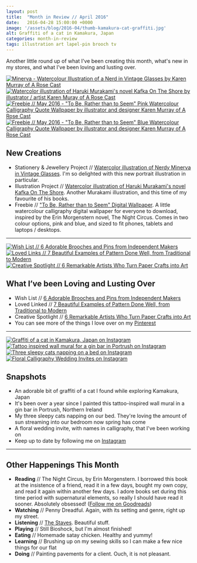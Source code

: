 ```yaml
---
layout: post
title:  "Month in Review // April 2016"
date:   2016-04-28 15:00:00 +0000
image: '/assets/blog/2016-04/thumb-kamakura-cat-graffiti.jpg'
alt: Graffiti of a cat in Kamakura, Japan
categories: month-in-review
tags: illustration art lapel-pin brooch tv
---
```


<p class="intro">Another little round up of what I've been creating this month, what's new in my stores, and what I've been loving and lusting over.</p>

<div class="row">
	<div class="col-md-6">
		<a href="/my-work/2016/04/04/minerva-greeting-card-wooden-necklace.html" title="Minerva - Watercolour Illustration of a Nerd in Vintage Glasses by Karen Murray of A Rose Cast"><img src="/assets/folio/portraits/minerva-nerd-in-glasses.jpg" alt="Minerva - Watercolour Illustration of a Nerd in Vintage Glasses by Karen Murray of A Rose Cast" title="Minerva - Watercolour Illustration of a Nerd in Vintage Glasses by Karen Murray of @arosecast"></a>
	</div>
	<div class="col-md-6">
		<a href="/my-work/2016/04/18/haruki-murakami-kafka-on-the-shore.html" title="Watercolor illustration of Haruki Murakami's novel Kafka On The Shore by illustrator / artist Karen Muray of A Rose Cast"><img src="/assets/folio/murakami/illustration-murakami-kafkaontheshore.jpg" alt="Watercolor illustration of Haruki Murakami's novel Kafka On The Shore by illustrator / artist Karen Muray of A Rose Cast" title="Watercolor illustration of Haruki Murakami's novel Kafka On The Shore by illustrator / artist Karen Muray of @arosecast"></a>
	</div>
</div>

<div class="row">
	<div class="col-md-6">
		<a href="/freebie/2016/04/25/may-calligraphy-quote-wallpaper-downloads.html" title="Freebie // May 2016 - &quot;To Be, Rather than to Seem&quot; Pink Watercolour Calligraphy Quote Wallpaper by illustrator and designer Karen Murray of A Rose Cast"><img src="/assets/blog/2016-04/may-freebie-quote-wallpaper-02.jpg" alt="Freebie // May 2016 - &quot;To Be, Rather than to Seem&quot; Pink Watercolour Calligraphy Quote Wallpaper by illustrator and designer Karen Murray of A Rose Cast" title="Freebie // May 2016 - &quot;To Be, Rather than to Seem&quot; Pink Watercolour Calligraphy Quote Wallpaper by @arosecast"></a>
	</div>
	<div class="col-md-6">
		<a href="/freebie/2016/04/25/may-calligraphy-quote-wallpaper-downloads.html" title="Freebie // May 2016 - &quot;To Be, Rather than to Seem&quot; Pink Watercolour Calligraphy Quote Wallpaper by illustrator and designer Karen Murray of A Rose Cast"><img src="/assets/blog/2016-04/may-freebie-quote-wallpaper-03.jpg" alt="Freebie // May 2016 - &quot;To Be, Rather than to Seem&quot; Blue Watercolour Calligraphy Quote Wallpaper by illustrator and designer Karen Murray of A Rose Cast" title="Freebie // May 2016 - &quot;To Be, Rather than to Seem&quot; Blue Watercolour Calligraphy Quote Wallpaper by @arosecast"></a>
	</div>
</div>

New Creations
---
+ Stationery &amp; Jewellery Project // [Watercolor illustration of Nerdy Minerva in Vintage Glasses](/my-work/2016/04/04/minerva-greeting-card-wooden-necklace.html). I'm so delighted with this new portrait illustration in particular.
+ Illustration Project // [Watercolor illustration of Haruki Murakami's novel Kafka On The Shore](/my-work/2016/04/18/haruki-murakami-kafka-on-the-shore.html). Another Murakami illustration, and this time of my favourite of his books.
+ Freebie // [&quot;To Be, Rather than to Seem&quot; Digital Wallpaper](/freebie/2016/04/25/may-calligraphy-quote-wallpaper-downloads.html). A little watercolour calligraphy digital wallpaper for everyone to download, inspired by the Erin Morgenstern novel, The Night Circus. Comes in two colour options, pink and blue, and sized to fit phones, tablets and laptops / desktops.

* * *

<div class="row">
	<div class="col-md-4">
		<a href="/wish-list/2016/04/21/6-adorable-brooches-pins-from-independent-makers.html" title="Wish List // 6 Adorable Brooches and Pins from Independent Makers"><img src="/assets/blog/2016-04/leslie-knope-parksandrecs-brooch.jpg" alt="Wish List // 6 Adorable Brooches and Pins from Independent Makers" title="Wish List // 6 Adorable Brooches and Pins from Independent Makers"></a>
	</div>
	<div class="col-md-4">
		<a href="/loved-links/2016/04/07/7-beautiful-traditional-modern-patterns.html" title="Loved Links // 7 Beautiful Examples of Pattern Done Well, from Traditional to Modern"><img src="/assets/blog/2016-04/barn-owls-gold-on-charcoal-pattern-wallpaper.jpg" alt="Loved Links // 7 Beautiful Examples of Pattern Done Well, from Traditional to Modern" title="Loved Links // 7 Beautiful Examples of Pattern Done Well, from Traditional to Modern"></a>
	</div>
	<div class="col-md-4">
		<a href="/creative-spotlight/2016/04/14/6-remarkable-artists-who-turn-paper-into-art.html" title="Creative Spotlight // 6 Remarkable Artists Who Turn Paper Crafts into Art"><img src="/assets/blog/2016-04/paper-crafts-peopletoo.jpg" alt="Creative Spotlight // 6 Remarkable Artists Who Turn Paper Crafts into Art" title="Creative Spotlight // 6 Remarkable Artists Who Turn Paper Crafts into Art"></a>
	</div>
</div>

What I’ve been Loving and Lusting Over
---
+ Wish List // [6 Adorable Brooches and Pins from Independent Makers]({/wish-list/2016/04/21/6-adorable-brooches-pins-from-independent-makers.html)
+ Loved Linked // [7 Beautiful Examples of Pattern Done Well, from Traditional to Modern]({/loved-links/2016/04/07/7-beautiful-traditional-modern-patterns.html)
+ Creative Spotlight // [6 Remarkable Artists Who Turn Paper Crafts into Art]({URL)
+ You can see more of the things I love over on my [Pinterest](http://pinterest.com/arosecast)

* * *

<div class="row">
	<div class="col-md-6">
		<a href="https://www.instagram.com/p/BEY9gISmFUI/" title="Graffiti of a cat in Kamakura, Japan on Instagram"><img src="/assets/blog/2016-04/instagram-kamakura-cat-graffiti.jpg" alt="Graffiti of a cat in Kamakura, Japan on Instagram" title="Graffiti of a cat in Kamakura, Japan on Instagram"></a>
	</div>
	<div class="col-md-6">
		<a href="https://www.instagram.com/p/BEMQ9eqmFfG/" title="Tattoo inspired wall mural for a gin bar in Portrush on Instagram"><img src="/assets/blog/2016-04/instagram-tattoo-bottle-mural.jpg" alt="Tattoo inspired wall mural for a gin bar in Portrush on Instagram" title="Tattoo inspired wall mural for a gin bar in Portrush on Instagram"></a>
	</div>
</div>
<div class="row">
	<div class="col-md-6">
		<a href="https://www.instagram.com/p/BD_EeMMGFc7/" title="Three sleepy cats napping on a bed on Instagram"><img src="/assets/blog/2016-04/instagram-sleepy-cats-on-bed.jpg" alt="Three sleepy cats napping on a bed on Instagram" title="Three sleepy cats napping on a bed on Instagram"></a>
	</div>
	<div class="col-md-6">
		<a href="https://www.instagram.com/p/BDlYDpHGFez/" title="Floral Calligraphy Wedding Invites on Instagram"><img src="/assets/blog/2016-04/instagram-floral-calligraphy-wedding-invites.jpg" alt="Floral Calligraphy Wedding Invites on Instagram" title="Floral Calligraphy Wedding Invites on Instagram"></a>
	</div>
</div>

<img src="/assets/cs-paper-01.jpg" style="display: none;">

Snapshots
---
+ An adorable bit of graffiti of a cat I found while exploring Kamakura, Japan
+ It's been over a year since I painted this tattoo-inspired wall mural in a gin bar in Portrush, Northern Ireland
+ My three sleepy cats napping on our bed. They're loving the amount of sun streaming into our bedroom now spring has come
+ A floral wedding invite, with names in calligraphy, that I've been working on
+ Keep up to date by following me on [Instagram](http://instagram.com/arosecast)

* * *

Other Happenings This Month
---
+ <strong>Reading</strong> // The Night Circus, by Erin Morgenstern. I borrowed this book at the insistence of a friend, read it in a few days, bought my own copy, and read it again within another few days. I adore books set during this time period with supernatural elements, so really I should have read it sooner. Absolutely obsessed! ([Follow me on Goodreads](https://www.goodreads.com/user/show/1680658-karen-murray))
+ <strong>Watching</strong> // Penny Dreadful. Again, with its setting and genre, right up my street.
+ <strong>Listening</strong> // [The Staves](https://play.spotify.com/album/2VxNr0ZeGhWJ8rQNe4d8vS). Beautiful stuff.
+ <strong>Playing</strong> // Still Bioshock, but I'm almost finished!
+ <strong>Eating</strong> // Homemade satay chicken. Healthy and yummy!
+ <strong>Learning</strong> // Brushing up on my sewing skills so I can make a few nice things for our flat
+ <strong>Doing</strong> // Painting pavements for a client. Ouch, it is not pleasant.